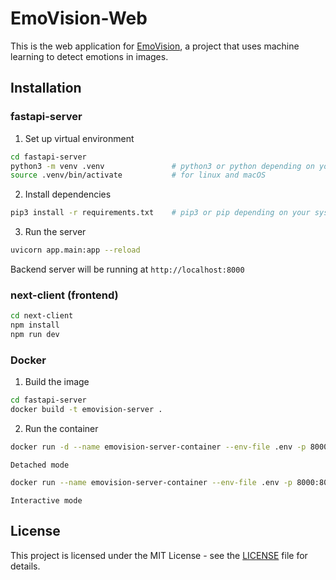 # EmoVision-Web

This is the web application for [EmoVision](https://github.com/adistrim/emovision), a project that uses machine learning to detect emotions in images.

## Installation

### fastapi-server

1. Set up virtual environment
```bash
cd fastapi-server
python3 -m venv .venv               # python3 or python depending on your system config
source .venv/bin/activate           # for linux and macOS
```
2. Install dependencies
```bash
pip3 install -r requirements.txt    # pip3 or pip depending on your system config
```
3. Run the server
```bash
uvicorn app.main:app --reload
```
Backend server will be running at `http://localhost:8000`

### next-client (frontend)
```bash
cd next-client
npm install
npm run dev
```

### Docker
1. Build the image
```bash
cd fastapi-server
docker build -t emovision-server .  
```
2. Run the container
```bash
docker run -d --name emovision-server-container --env-file .env -p 8000:8000 emovision-server
```
`Detached mode`
```bash
docker run --name emovision-server-container --env-file .env -p 8000:8000 emovision-server
```
`Interactive mode`


## License
This project is licensed under the MIT License - see the [LICENSE](LICENSE) file for details.

